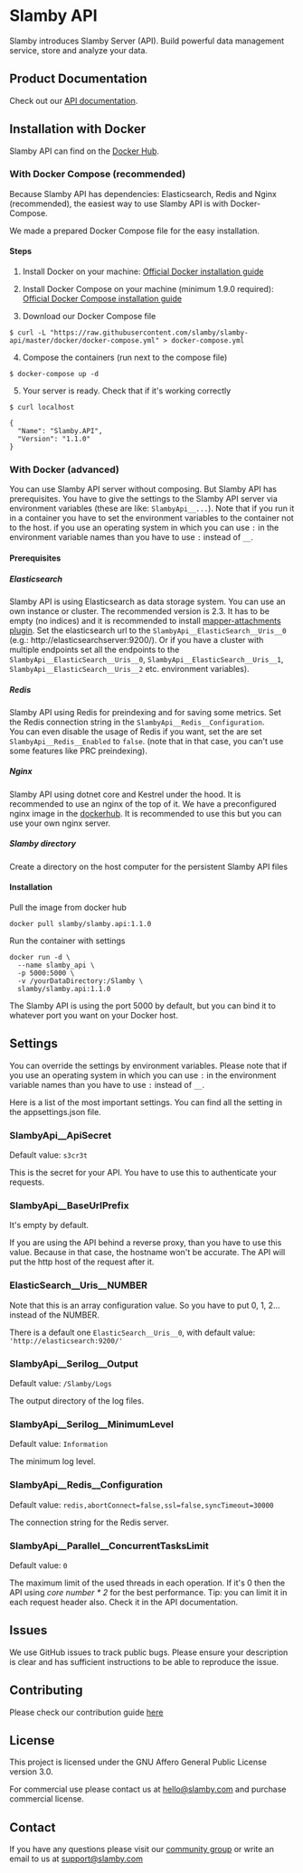 # Slamby API

Slamby introduces Slamby Server (API). Build powerful data management service, store and analyze your data.

## Product Documentation

Check out our [API documentation](https://developers.slamby.com/docs/API).

## Installation with Docker

Slamby API can find on the [Docker Hub](https://hub.docker.com/r/slamby/slamby.api).

### With Docker Compose (recommended)
Because Slamby API has dependencies: Elasticsearch, Redis and Nginx (recommended), the easiest way to use Slamby API is with Docker-Compose.

We made a prepared Docker Compose file for the easy installation.

#### Steps

1. Install Docker on your machine: [Official Docker installation guide](https://docs.docker.com/engine/installation)

2. Install Docker Compose on your machine (minimum 1.9.0 required): [Official Docker Compose installation guide](https://docs.docker.com/compose/install)

3. Download our Docker Compose file
  ```
  $ curl -L "https://raw.githubusercontent.com/slamby/slamby-api/master/docker/docker-compose.yml" > docker-compose.yml
  ``` 

4. Compose the containers (run next to the compose file)
  ```
  $ docker-compose up -d
  ```

5. Your server is ready. Check that if it's working correctly
  ```
  $ curl localhost

  {
    "Name": "Slamby.API",
    "Version": "1.1.0"
  }

  ```

### With Docker (advanced)

You can use Slamby API server without composing. But Slamby API has prerequisites.
You have to give the settings to the Slamby API server via environment variables (these are like: `SlambyApi__...`). Note that if you run it in a container you have to set the environment variables to the container not to the host.
if you use an operating system in which you can use `:` in the environment variable names than you have to use `:` instead of `__`.


#### Prerequisites

##### Elasticsearch

Slamby API is using Elasticsearch as data storage system. You can use an own instance or cluster. The recommended version is 2.3. It has to be empty (no indices) and it is recommended to install [mapper-attachments plugin](https://github.com/elastic/elasticsearch-mapper-attachments).
Set the elasticsearch url to the `SlambyApi__ElasticSearch__Uris__0` (e.g.: http://elasticsearchserver:9200/).
Or if you have a cluster with multiple endpoints set all the endpoints to the `SlambyApi__ElasticSearch__Uris__0`, `SlambyApi__ElasticSearch__Uris__1`, `SlambyApi__ElasticSearch__Uris__2` etc. environment variables).

##### Redis

Slamby API using Redis for preindexing and for saving some metrics. Set the Redis connection string in the `SlambyApi__Redis__Configuration`.  
You can even disable the usage of Redis if you want, set the are set `SlambyApi__Redis__Enabled` to `false`. (note that in that case, you can't use some features like PRC preindexing).

##### Nginx

Slamby API using dotnet core and Kestrel under the hood. It is recommended to use an nginx of the top of it. We have a preconfigured nginx image in the [dockerhub](https://hub.docker.com/r/slamby/nginx). It is recommended to use this but you can use your own nginx server. 

##### Slamby directory

Create a directory on the host computer for the persistent Slamby API files

#### Installation

Pull the image from docker hub
```
docker pull slamby/slamby.api:1.1.0
```

Run the container with settings
```
docker run -d \
  --name slamby_api \
  -p 5000:5000 \
  -v /yourDataDirectory:/Slamby \
  slamby/slamby.api:1.1.0
```

The Slamby API is using the port 5000 by default, but you can bind it to whatever port you want on your Docker host. 

## Settings

You can override the settings by environment variables.
Please note that if you use an operating system in which you can use `:` in the environment variable names than you have to use `:` instead of `__`.

Here is a list of the most important settings. You can find all the setting in the appsettings.json file.

### SlambyApi__ApiSecret

Default value: `s3cr3t` 

This is the secret for your API. You have to use this to authenticate your requests.

### SlambyApi__BaseUrlPrefix

It's empty by default. 

If you are using the API behind a reverse proxy, than you have to use this value. Because in that case, the hostname won't be accurate. 
The API will put the http host of the request after it. 

### ElasticSearch__Uris__NUMBER

Note that this is an array configuration value. So you have to put 0, 1, 2... instead of the NUMBER. 

There is a default one `ElasticSearch__Uris__0`, with default value: `'http://elasticsearch:9200/'`

### SlambyApi__Serilog__Output

Default value: `/Slamby/Logs` 

The output directory of the log files.

### SlambyApi__Serilog__MinimumLevel

Default value: `Information` 

The minimum log level.

### SlambyApi__Redis__Configuration

Default value: `redis,abortConnect=false,ssl=false,syncTimeout=30000`

The connection string for the Redis server.

### SlambyApi__Parallel__ConcurrentTasksLimit

Default value: `0`

The maximum limit of the used threads in each operation. If it's 0 then the API using _core number * 2_ for the best performance.
Tip: you can limit it in each request header also. Check it in the API documentation. 


## Issues

We use GitHub issues to track public bugs. Please ensure your description is clear and has sufficient instructions to be able to reproduce the issue.

## Contributing

Please check our contribution guide [here](https://github.com/slamby/slamby-api/blob/master/CONTRIBUTING.md)

## License

This project is licensed under the GNU Affero General Public License version 3.0.

For commercial use please contact us at hello@slamby.com and purchase commercial license.

## Contact

If you have any questions please visit our [community group](https://groups.google.com/forum/#!forum/slamby) or write an email to us at [support@slamby.com](mailto:support@slamby.com)
